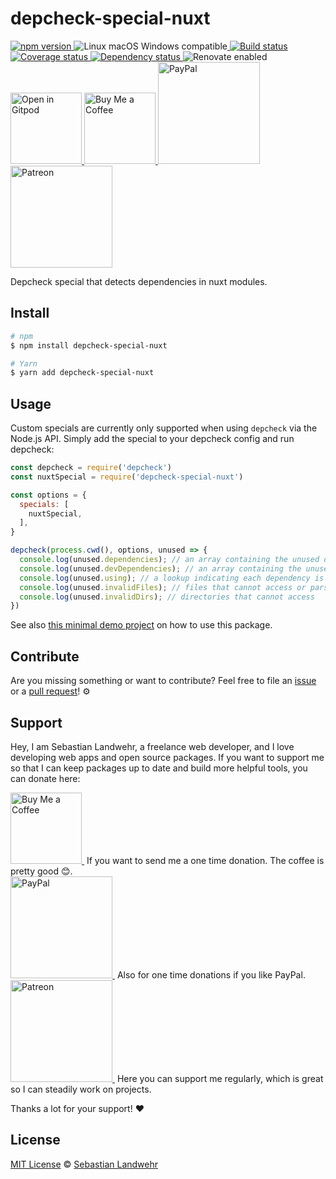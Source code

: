 <!-- TITLE/ -->
# depcheck-special-nuxt
<!-- /TITLE -->

<!-- BADGES/ -->
<p>
    <a href="https://npmjs.org/package/depcheck-special-nuxt">
      <img
        src="https://img.shields.io/npm/v/depcheck-special-nuxt.svg"
        alt="npm version"
      >
    </a><img src="https://img.shields.io/badge/os-linux%20%7C%C2%A0macos%20%7C%C2%A0windows-blue" alt="Linux macOS Windows compatible"><a href="https://github.com/dword-design/depcheck-special-nuxt/actions">
      <img
        src="https://github.com/dword-design/depcheck-special-nuxt/workflows/build/badge.svg"
        alt="Build status"
      >
    </a><a href="https://codecov.io/gh/dword-design/depcheck-special-nuxt">
      <img
        src="https://codecov.io/gh/dword-design/depcheck-special-nuxt/branch/master/graph/badge.svg"
        alt="Coverage status"
      >
    </a><a href="https://david-dm.org/dword-design/depcheck-special-nuxt">
      <img src="https://img.shields.io/david/dword-design/depcheck-special-nuxt" alt="Dependency status">
    </a><img src="https://img.shields.io/badge/renovate-enabled-brightgreen" alt="Renovate enabled"><br/><a href="https://gitpod.io/#https://github.com/dword-design/depcheck-special-nuxt">
      <img
        src="https://gitpod.io/button/open-in-gitpod.svg"
        alt="Open in Gitpod"
        width="114"
      >
    </a><a href="https://www.buymeacoffee.com/dword">
      <img
        src="https://www.buymeacoffee.com/assets/img/guidelines/download-assets-sm-2.svg"
        alt="Buy Me a Coffee"
        width="114"
      >
    </a><a href="https://paypal.me/SebastianLandwehr">
      <img
        src="https://sebastianlandwehr.com/images/paypal.svg"
        alt="PayPal"
        width="163"
      >
    </a><a href="https://www.patreon.com/dworddesign">
      <img
        src="https://sebastianlandwehr.com/images/patreon.svg"
        alt="Patreon"
        width="163"
      >
    </a>
</p>
<!-- /BADGES -->

<!-- DESCRIPTION/ -->
Depcheck special that detects dependencies in nuxt modules.
<!-- /DESCRIPTION -->

<!-- INSTALL/ -->
## Install

```bash
# npm
$ npm install depcheck-special-nuxt

# Yarn
$ yarn add depcheck-special-nuxt
```
<!-- /INSTALL -->

## Usage

Custom specials are currently only supported when using `depcheck` via the Node.js API. Simply add the special to your depcheck config and run depcheck:

```js
const depcheck = require('depcheck')
const nuxtSpecial = require('depcheck-special-nuxt')

const options = {
  specials: [
    nuxtSpecial,
  ],
}

depcheck(process.cwd(), options, unused => {
  console.log(unused.dependencies); // an array containing the unused dependencies
  console.log(unused.devDependencies); // an array containing the unused devDependencies
  console.log(unused.using); // a lookup indicating each dependency is used by which files
  console.log(unused.invalidFiles); // files that cannot access or parse
  console.log(unused.invalidDirs); // directories that cannot access
})
```

See also [this minimal demo project](https://github.com/dword-design/demo-depcheck-special-nuxt) on how to use this package.

<!-- LICENSE/ -->
## Contribute

Are you missing something or want to contribute? Feel free to file an [issue](https://github.com/dword-design/depcheck-special-nuxt/issues) or a [pull request](https://github.com/dword-design/depcheck-special-nuxt/pulls)! ⚙️

## Support

Hey, I am Sebastian Landwehr, a freelance web developer, and I love developing web apps and open source packages. If you want to support me so that I can keep packages up to date and build more helpful tools, you can donate here:

<p>
  <a href="https://www.buymeacoffee.com/dword">
    <img
      src="https://www.buymeacoffee.com/assets/img/guidelines/download-assets-sm-2.svg"
      alt="Buy Me a Coffee"
      width="114"
    >
  </a>&nbsp;If you want to send me a one time donation. The coffee is pretty good 😊.<br/>
  <a href="https://paypal.me/SebastianLandwehr">
    <img
      src="https://sebastianlandwehr.com/images/paypal.svg"
      alt="PayPal"
      width="163"
    >
  </a>&nbsp;Also for one time donations if you like PayPal.<br/>
  <a href="https://www.patreon.com/dworddesign">
    <img
      src="https://sebastianlandwehr.com/images/patreon.svg"
      alt="Patreon"
      width="163"
    >
  </a>&nbsp;Here you can support me regularly, which is great so I can steadily work on projects.
</p>

Thanks a lot for your support! ❤️

## License

[MIT License](https://opensource.org/licenses/MIT) © [Sebastian Landwehr](https://sebastianlandwehr.com)
<!-- /LICENSE -->
